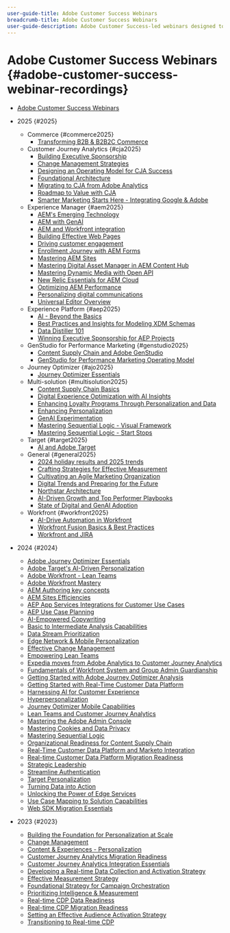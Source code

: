 ```yaml
---
user-guide-title: Adobe Customer Success Webinars
breadcrumb-title: Adobe Customer Success Webinars
user-guide-description: Adobe Customer Success-led webinars designed to empower you in optimizing your investment in Adobe's Experience Cloud. Gain valuable insights to maximize the value and increase the adoption of Adobe solutions.
---
```


# Adobe Customer Success Webinars {#adobe-customer-success-webinar-recordings}

+ [Adobe Customer Success Webinars](overview.md)
+ 2025 {#2025}
  + Commerce {#commerce2025}
    + [Transforming B2B & B2B2C Commerce](2025/transforming-b2b-commerce.md)
  + Customer Journey Analytics {#cja2025}
    + [Building Executive Sponsorship](2025/cja-success.md)
    + [Change Management Strategies](2025/cja-adoption.md)
    + [Designing an Operating Model for CJA Success](2025/cja-operating-model.md)
    + [Foundational Architecture](2025/cja-vision.md)
    + [Migrating to CJA from Adobe Analytics](2025/analytics-to-cja-migration.md)
    + [Roadmap to Value with CJA](2025/roadmap-to-value-cja.md)
    + [Smarter Marketing Starts Here - Integrating Google & Adobe](2025/smarter-marketing-starts-here-integrating-google-and-adobe.md)
  + Experience Manager {#aem2025}
    + [AEM's Emerging Technology](2025/personalized-experiences-aem.md)
    + [AEM with GenAI](2025/aem-genai.md)
    + [AEM and Workfront integration](2025/aem-workfront-integration.md)
    + [Building Effective Web Pages](2025/build-effective-web-pages.md)
    + [Driving customer engagement](2025/driving-customer-engagement.md)
    + [Enrollment Journey with AEM Forms](2025/payer-enrollment-journey.md)
    + [Mastering AEM Sites](2025/mastering-aem-sites.md)
    + [Mastering Digital Asset Manager in AEM Content Hub](2025/mastering-dam-aem-content-hub.md)
    + [Mastering Dynamic Media with Open API](2025/dynamic-media-open-ai.md)
    + [New Relic Essentials for AEM Cloud](2025/new-relic-essentials-aem-cloud.md)
    + [Optimizing AEM Performance](2025/optimize-aem-performance.md)
    + [Personalizing digital communications](2025/personalize-digital-communications.md)
    + [Universal Editor Overview](2025/modern-aem-authoring.md)
  + Experience Platform {#aep2025}
    + [AI - Beyond the Basics](2025/ai-beyond-basics.md)
    + [Best Practices and Insights for Modeling XDM Schemas](2025/model-xdm-schemas.md)
    + [Data Distiller 101](2025/data-distiller-101.md)
    + [Winning Executive Sponsorship for AEP Projects](2025/exec-sponsorship-aep-projects.md)
  + GenStudio for Performance Marketing {#genstudio2025}
    + [Content Supply Chain and Adobe GenStudio](2025/csc-gen-studio.md)
    + [GenStudio for Performance Marketing Operating Model](2025/genstudio-for-performance-marketing-operating-model.md)
  + Journey Optimizer {#ajo2025}
    + [Journey Optimizer Essentials](2025/journey-optimizer-essentials.md)
  + Multi-solution {#multisolution2025}
    + [Content Supply Chain Basics](2025/content-supply-chain-basics.md)
    + [Digital Experience Optimization with AI Insights](2025/accelerating-digital-experience-optimization.md)
    + [Enhancing Loyalty Programs Through Personalization and Data](2025/enhance-loyalty-programs.md)
    + [Enhancing Personalization](2025/enhancing-personalization.md)
    + [GenAI Experimentation](2025/gen-ai-experimentation.md)
    + [Mastering Sequential Logic - Visual Framework](2025/mastering-sequential-logic.md)
    + [Mastering Sequential Logic - Start Stops](2025/sequential-logic-start-stop.md)
  + Target {#target2025}
    + [AI and Adobe Target](2025/ai-adobe-target.md)
  + General {#general2025}
    + [2024 holiday results and 2025 trends](2025/adobe-digital-insights.md)
    + [Crafting Strategies for Effective Measurement](2025/impactful-insights.md)
    + [Cultivating an Agile Marketing Organization](2025/agile-marketing-organization.md)
    + [Digital Trends and Preparing for the Future](2025/digital-trends-preparing-future.md)
    + [Northstar Architecture](2025/northstar-architecture.md)
    + [AI-Driven Growth and Top Performer Playbooks](2025/ai-driven-growth.md)
    + [State of Digital and GenAI Adoption](2025/state-of-digital-and-genai-adoption-webinar.md)
  + Workfront {#workfront2025}
    + [AI-Drive Automation in Workfront](2025/unlock-efficiency-ai-drive-automation-workfront.md)
    + [Workfront Fusion Basics & Best Practices](2025/adobe-workfront-fusion-best-practices.md)
    + [Workfront and JIRA](2025/workfront-and-jira.md)

+ 2024 {#2024}
  + [Adobe Journey Optimizer Essentials](2024/ajo-essentials.md)
  + [Adobe Target's AI-Driven Personalization](2024/ai-personalization.md)
  + [Adobe Workfront - Lean Teams](2024/workfront-lean-teams.md)
  + [Adobe Workfront Mastery](2024/workfront-mastery.md)
  + [AEM Authoring key concepts](2024/aem-authoring-concepts.md)
  + [AEM Sites Efficiencies](2024/aem-sites-efficiencies.md)
  + [AEP App Services Integrations for Customer Use Cases](2024/aep-apps-services-integrations.md)
  + [AEP Use Case Planning](2024/aep-use-case-planning.md)
  + [AI-Empowered Copywriting](2024/ai-copywriting.md)
  + [Basic to Intermediate Analysis Capabilities](2024/basic-to-intermediate-analysis-capabilities.md)
  + [Data Stream Prioritization](2024/data-stream-prioritization.md)
  + [Edge Network & Mobile Personalization](2024/edge-network-mobile-personalization.md)
  + [Effective Change Management](2024/effective-change-management.md)
  + [Empowering Lean Teams](2024/empowering-lean-teams.md)
  + [Expedia moves from Adobe Analytics to Customer Journey Analytics](2024/expedia-aa-to-cja.md)
  + [Fundamentals of Workfront System and Group Admin Guardianship](2024/workfront-admin-guardianship.md)
  + [Getting Started with Adobe Journey Optimizer Analysis](2024/getting-started-ajo-analysis.md)
  + [Getting Started with Real-Time Customer Data Platform](2024/getting-started-rtcdp.md)
  + [Harnessing AI for Customer Experience](2024/ai-customer-experience.md)
  + [Hyperpersonalization](2024/hyperpersonalization.md)
  + [Journey Optimizer Mobile Capabilities](2024/journey-optimizer-mobile-capabilities.md)
  + [Lean Teams and Customer Journey Analytics](2024/lean-teams-cja.md)
  + [Mastering the Adobe Admin Console](2024/adobe-admin-console.md)
  + [Mastering Cookies and Data Privacy](2024/mastering-cookies-data-privacy.md)
  + [Mastering Sequential Logic](2024/sequential-logic.md)
  + [Organizational Readiness for Content Supply Chain](2024/organizational-readiness-content-supply-chain.md)
  + [Real-Time Customer Data Platform and Marketo Integration](2024/aep-marketo-integration.md)
  + [Real-time Customer Data Platform Migration Readiness](2024/rtcdp-migration-readiness.md)
  + [Strategic Leadership](2024/strategic-leadership.md)
  + [Streamline Authentication](2024/streamline-authentication.md)
  + [Target Personalization](2024/target-personalization.md)
  + [Turning Data into Action](2024/turning-data-into-action.md)
  + [Unlocking the Power of Edge Services](2024/edge-delivery-services.md)
  + [Use Case Mapping to Solution Capabilities](2024/use-case-mapping.md)
  + [Web SDK Migration Essentials](2024/web-sdk-migration.md)

+ 2023 {#2023}
  + [Building the Foundation for Personalization at Scale](2023/personalization-at-scale.md)
  + [Change Management](2023/change-management.md)
  + [Content & Experiences - Personalization](2023/content-experiences-personalization.md)
  + [Customer Journey Analytics Migration Readiness](2023/cja-migration-readiness.md)
  + [Customer Journey Analytics Integration Essentials](2023/cja-integration-essentials.md)
  + [Developing a Real-time Data Collection and Activation Strategy](2023/data-collection-activation-strategy.md)
  + [Effective Measurement Strategy](2023/measurement-strategy.md)
  + [Foundational Strategy for Campaign Orchestration](2023/foundational-strategy-campaign.md)
  + [Prioritizing Intelligence & Measurement](2023/intelligence-and-measurement.md)
  + [Real-time CDP Data Readiness](2023/rtcdp-migration-data-readiness.md)
  + [Real-time CDP Migration Readiness](2023/rtcdp-migration-readiness.md)
  + [Setting an Effective Audience Activation Strategy](2023/audience-activation.md)
  + [Transitioning to Real-time CDP](2023/aam-to-rtcdp.md)
